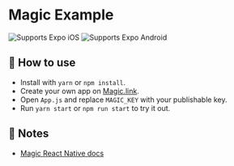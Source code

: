 # Magic Example

<p>
  <!-- iOS -->
  <img alt="Supports Expo iOS" longdesc="Supports Expo iOS" src="https://img.shields.io/badge/iOS-4630EB.svg?style=flat-square&logo=APPLE&labelColor=999999&logoColor=fff" />
  <!-- Android -->
  <img alt="Supports Expo Android" longdesc="Supports Expo Android" src="https://img.shields.io/badge/Android-4630EB.svg?style=flat-square&logo=ANDROID&labelColor=A4C639&logoColor=fff" />
</p>

## 🚀 How to use

- Install with `yarn` or `npm install`.
- Create your own app on [Magic.link](https://magic.link).
- Open `App.js` and replace `MAGIC_KEY` with your publishable key.
- Run `yarn start` or `npm run start` to try it out.

## 📝 Notes

- [Magic React Native docs](https://docs.magic.link/client-sdk/react-native)
